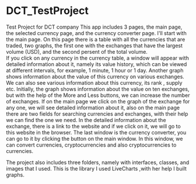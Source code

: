 # DCT_TestProject
Test Project for DCT company
This app includes 3 pages, the main page, the selected currency page, and the currency converter page.
I'll start with the main page. On this page there is a table with all the currencies that are traded, two graphs,
the first one with the exchanges that have the largest volume (USD), and the second persent of the total volume.\
If you click on any currency in the currency table, a window will appear with detailed information about it, namely its value history, 
which can be viewed at different intervals, for example, 1 minute, 1 hour or 1 day. 
Another graph shows information about the value of this currency on various exchanges.
We can also see various information about this currency, its rank , supply etc.
Initially, the graph shows information about the value on ten exchanges, but with the help of the More and Less buttons, we can increase the number of exchanges.
If on the main page we click on the graph of the exchange for any one, we will see detailed information about it, also on the main page there are two fields for searching currencies and exchanges, 
with their help we can find the one we need.
In the detailed information about the exchange, there is a link to the website and if we click on it, we will go to this website in the browser.
The last window is the currency converter, you can go to it by clicking the button on the main window.
In this window, we can convert currencies, cryptocurrencies and also cryptocurrencies to currencies.

The project also includes three folders, namely with interfaces, classes, and images that I used.
This is the library I used LiveCharts ,with her help I built graphs.
